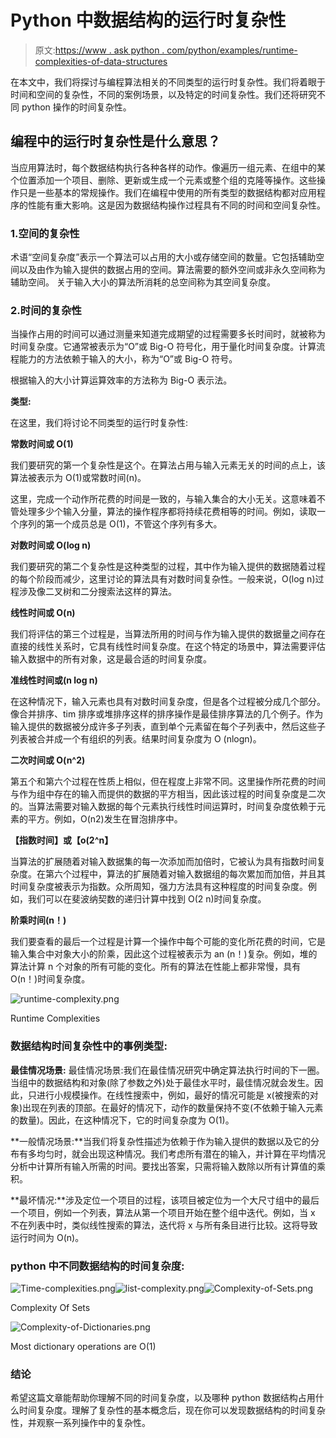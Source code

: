 # Python 中数据结构的运行时复杂性

> 原文:[https://www . ask python . com/python/examples/runtime-complexities-of-data-structures](https://www.askpython.com/python/examples/runtime-complexities-of-data-structures)

在本文中，我们将探讨与编程算法相关的不同类型的运行时复杂性。我们将着眼于时间和空间的复杂性，不同的案例场景，以及特定的时间复杂性。我们还将研究不同 python 操作的时间复杂性。

## 编程中的运行时复杂性是什么意思？

当应用算法时，每个数据结构执行各种各样的动作。像遍历一组元素、在组中的某个位置添加一个项目、删除、更新或生成一个元素或整个组的克隆等操作。这些操作只是一些基本的常规操作。我们在编程中使用的所有类型的数据结构都对应用程序的性能有重大影响。这是因为数据结构操作过程具有不同的时间和空间复杂性。

### 1.空间的复杂性

术语“空间复杂度”表示一个算法可以占用的大小或存储空间的数量。它包括辅助空间以及由作为输入提供的数据占用的空间。算法需要的额外空间或非永久空间称为辅助空间。
关于输入大小的算法所消耗的总空间称为其空间复杂度。

### 2.时间的复杂性

当操作占用的时间可以通过测量来知道完成期望的过程需要多长时间时，就被称为时间复杂度。它通常被表示为“O”或 Big-O 符号化，用于量化时间复杂度。计算流程能力的方法依赖于输入的大小，称为“O”或 Big-O 符号。

根据输入的大小计算运算效率的方法称为 Big-O 表示法。

**类型:**

在这里，我们将讨论不同类型的运行时复杂性:

**常数时间或 O(1)**

我们要研究的第一个复杂性是这个。在算法占用与输入元素无关的时间的点上，该算法被表示为 O(1)或常数时间(n)。

这里，完成一个动作所花费的时间是一致的，与输入集合的大小无关。这意味着不管处理多少个输入分量，算法的操作程序都将持续花费相等的时间。例如，读取一个序列的第一个成员总是 O(1)，不管这个序列有多大。

**对数时间或 O(log n)**

我们要研究的第二个复杂性是这种类型的过程，其中作为输入提供的数据随着过程的每个阶段而减少，这里讨论的算法具有对数时间复杂性。一般来说，O(log n)过程涉及像二叉树和二分搜索法这样的算法。

**线性时间或 O(n)**

我们将评估的第三个过程是，当算法所用的时间与作为输入提供的数据量之间存在直接的线性关系时，它具有线性时间复杂度。在这个特定的场景中，算法需要评估输入数据中的所有对象，这是最合适的时间复杂度。

**准线性时间或(n log n)**

在这种情况下，输入元素也具有对数时间复杂度，但是各个过程被分成几个部分。像合并排序、tim 排序或堆排序这样的排序操作是最佳排序算法的几个例子。作为输入提供的数据被分成许多子列表，直到单个元素留在每个子列表中，然后这些子列表被合并成一个有组织的列表。结果时间复杂度为 O (nlogn)。

**二次时间或 O(n^2)**

第五个和第六个过程在性质上相似，但在程度上非常不同。这里操作所花费的时间与作为组中存在的输入而提供的数据的平方相当，因此该过程的时间复杂度是二次的。当算法需要对输入数据的每个元素执行线性时间运算时，时间复杂度依赖于元素的平方。例如，O(n2)发生在冒泡排序中。

****【指数时间】或【o(2^n】****

当算法的扩展随着对输入数据集的每一次添加而加倍时，它被认为具有指数时间复杂度。在第六个过程中，算法的扩展随着对输入数据组的每次累加而加倍，并且其时间复杂度被表示为指数。众所周知，强力方法具有这种程度的时间复杂度。例如，我们可以在斐波纳契数的递归计算中找到 O(2 n)时间复杂度。

**阶乘时间(n！)**

我们要查看的最后一个过程是计算一个操作中每个可能的变化所花费的时间，它是输入集合中对象大小的阶乘，因此这个过程被表示为 an (n！)复杂。例如，堆的算法计算 n 个对象的所有可能的变化。所有的算法在性能上都非常慢，具有 O(n！)时间复杂度。

![runtime-complexity.png](../Images/75540f7e76da846001c631e2a06c7938.png)

Runtime Complexities

### 数据结构时间复杂性中的事例类型:

****最佳情况场景:**** 最佳情况场景:我们在最佳情况研究中确定算法执行时间的下一圈。当组中的数据结构和对象(除了参数之外)处于最佳水平时，最佳情况就会发生。因此，只进行小规模操作。在线性搜索中，例如，最好的情况可能是 x(被搜索的对象)出现在列表的顶部。在最好的情况下，动作的数量保持不变(不依赖于输入元素的数量)。因此，在这种情况下，它的时间复杂度为 O(1)。

**一般情况场景:**当我们将复杂性描述为依赖于作为输入提供的数据以及它的分布有多均匀时，就会出现这种情况。我们考虑所有潜在的输入，并计算在平均情况分析中计算所有输入所需的时间。要找出答案，只需将输入数除以所有计算值的乘积。

**最坏情况:**涉及定位一个项目的过程，该项目被定位为一个大尺寸组中的最后一个项目，例如一个列表，算法从第一个项目开始在整个组中迭代。例如，当 x 不在列表中时，类似线性搜索的算法，迭代将 x 与所有条目进行比较。这将导致运行时间为 O(n)。

### python 中不同数据结构的时间复杂度:

![Time-complexities.png](../Images/35bdf42ad80e9bd3b3fba9b9e3374537.png)![list-complexity.png](../Images/e163e38c062e687dd79c9339f9160f2d.png)![Complexity-of-Sets.png](../Images/9289aac67276982975597e27ddea13f3.png)

Complexity Of Sets

![Complexity-of-Dictionaries.png](../Images/9fe2b3f68a828b6a8df510715aafb9b9.png)

Most dictionary operations are O(1)

### 结论

希望这篇文章能帮助你理解不同的时间复杂度，以及哪种 python 数据结构占用什么时间复杂度。理解了复杂性的基本概念后，现在你可以发现数据结构的时间复杂性，并观察一系列操作中的复杂性。